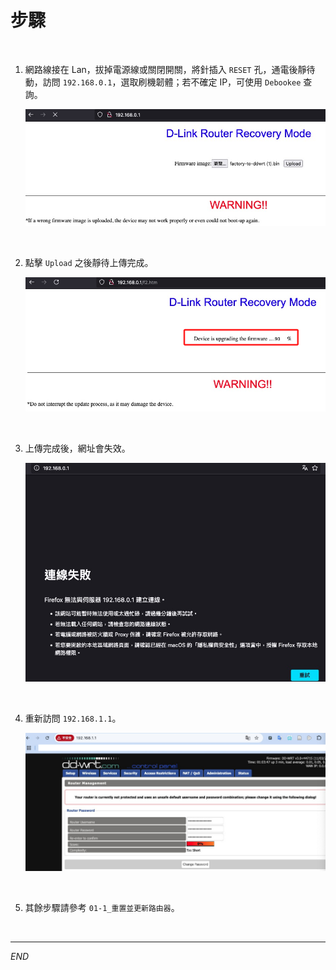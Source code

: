 # 步驟

<br>

1. 網路線接在 Lan，拔掉電源線或關閉開關，將針插入 `RESET` 孔，通電後靜待動，訪問 `192.168.0.1`，選取刷機韌體；若不確定 IP，可使用 `Debookee` 查詢。

    ![](images/img_47.png)

<br>

2. 點擊 `Upload` 之後靜待上傳完成。

    ![](images/img_48.png)

<br>

3. 上傳完成後，網址會失效。

    ![](images/img_49.png)

<br>

4. 重新訪問 `192.168.1.1`。

    ![](images/img_50.png)

<br>

5. 其餘步驟請參考 `01-1_重置並更新路由器`。

<br>

___

_END_
